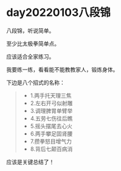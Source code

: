 # day20220103八段锦

八段锦，听说简单。

至少比太极拳简单点。

应该适合全家练习。

我要练一练，看看能不能教教家人，锻炼身体。

下边是八个招式的名称：

>- 1.两手托天理三焦
>- 2.左右开弓似射雕
>- 3.调理脾胃单臂举
>- 4.五劳七伤往后瞧
>- 5.摇头摆尾去心火
>- 6.两手攀足固肾腰
>- 7.攒拳怒目增气力
>- 8.背后七颠百病消

应该是关键总结了！
